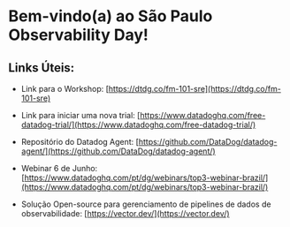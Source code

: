 # Bem-vindo(a) ao São Paulo Observability Day!

## Links Úteis:

- Link para o Workshop: [https://dtdg.co/fm-101-sre](https://dtdg.co/fm-101-sre)

- Link para iniciar uma nova trial: [https://www.datadoghq.com/free-datadog-trial/](https://www.datadoghq.com/free-datadog-trial/)

- Repositório do Datadog Agent: [https://github.com/DataDog/datadog-agent/](https://github.com/DataDog/datadog-agent/)

- Webinar 6 de Junho: [https://www.datadoghq.com/pt/dg/webinars/top3-webinar-brazil/](https://www.datadoghq.com/pt/dg/webinars/top3-webinar-brazil/)

- Solução Open-source para gerenciamento de pipelines de dados de observabilidade: [https://vector.dev/](https://vector.dev/)

